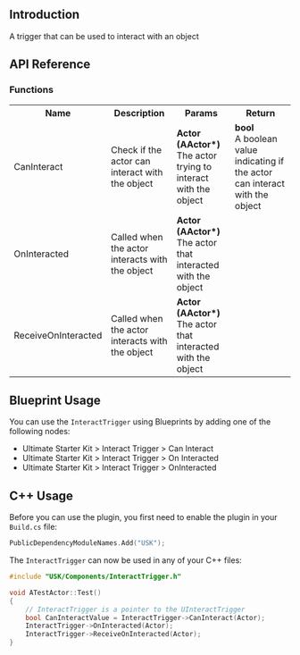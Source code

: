 ## Introduction
A trigger that can be used to interact with an object

## API Reference
### Functions
<table>
	<tr>
		<th>Name</th>
		<th>Description</th>
		<th>Params</th>
		<th>Return</th>
	</tr>
	<tr>
		<td>CanInteract</td>
		<td>Check if the actor can interact with the object</td>
		<td><strong>Actor (AActor*)</strong><br/>The actor trying to interact with the object</td>
		<td><strong>bool</strong><br/>A boolean value indicating if the actor can interact with the object</td>
	</tr>
	<tr>
		<td>OnInteracted</td>
		<td>Called when the actor interacts with the object</td>
		<td><strong>Actor (AActor*)</strong><br/>The actor that interacted with the object</td>
		<td></td>
	</tr>
	<tr>
		<td>ReceiveOnInteracted</td>
		<td>Called when the actor interacts with the object</td>
		<td><strong>Actor (AActor*)</strong><br/>The actor that interacted with the object</td>
		<td></td>
	</tr>
</table>

## Blueprint Usage
You can use the <code>InteractTrigger</code> using Blueprints by adding one of the following nodes:
<ul>
	<li>Ultimate Starter Kit > Interact Trigger > Can Interact</li>
	<li>Ultimate Starter Kit > Interact Trigger > On Interacted</li>
	<li>Ultimate Starter Kit > Interact Trigger > OnInteracted</li>
</ul>

## C++ Usage
Before you can use the plugin, you first need to enable the plugin in your <code>Build.cs</code> file:
```c++
PublicDependencyModuleNames.Add("USK");
```

The <code>InteractTrigger</code> can now be used in any of your C++ files:
```c++
#include "USK/Components/InteractTrigger.h"

void ATestActor::Test()
{
	// InteractTrigger is a pointer to the UInteractTrigger
	bool CanInteractValue = InteractTrigger->CanInteract(Actor);
	InteractTrigger->OnInteracted(Actor);
	InteractTrigger->ReceiveOnInteracted(Actor);
}
```
